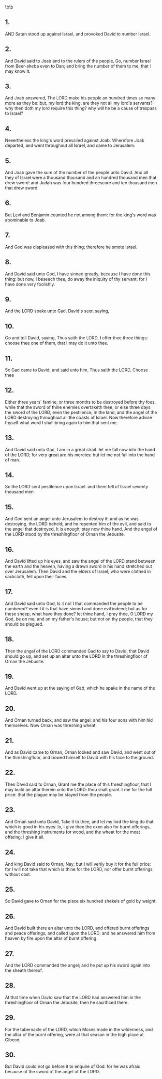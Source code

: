 \b\b
## 1.
AND Satan stood up against Israel, and provoked David to number Israel.
## 2.
And David said to Joab and to the rulers of the people, Go, number Israel from Beer-sheba even to Dan; and bring the number of them to me, that I may know it.
## 3.
And Joab answered, The LORD make his people an hundred times so many more as they be: but, my lord the king, are they not all my lord's servants?  why then doth my lord require this thing?  why will he be a cause of trespass to Israel?
## 4.
Nevertheless the king's word prevailed against Joab. Wherefore Joab departed, and went throughout all Israel, and came to Jerusalem.
## 5.
And Joab gave the sum of the number of the people unto David. And all they of Israel were a thousand thousand and an hundred thousand men that drew sword: and Judah was four hundred threescore and ten thousand men that drew sword.
## 6.
But Levi and Benjamin counted he not among them: for the king's word was abominable to Joab.
## 7.
And God was displeased with this thing; therefore he smote Israel.
## 8.
And David said unto God, I have sinned greatly, because I have done this thing: but now, I beseech thee, do away the iniquity of thy servant; for I have done very foolishly.
## 9.
And the LORD spake unto Gad, David's seer, saying,
## 10.
Go and tell David, saying, Thus saith the LORD, I offer thee three things: choose thee one of them, that I may do it unto thee.
## 11.
So Gad came to David, and said unto him, Thus saith the LORD, Choose thee
## 12.
Either three years' famine; or three months to be destroyed before thy foes, while that the sword of thine enemies overtaketh thee; or else three days the sword of the LORD, even the pestilence, in the land, and the angel of the LORD destroying throughout all the coasts of Israel.  Now therefore advise thyself what word I shall bring again to him that sent me.
## 13.
And David said unto Gad, I am in a great strait: let me fall now into the hand of the LORD; for very great are his mercies: but let me not fall into the hand of man.
## 14.
So the LORD sent pestilence upon Israel: and there fell of Israel seventy thousand men.
## 15.
And God sent an angel unto Jerusalem to destroy it: and as he was destroying, the LORD beheld, and he repented him of the evil, and said to the angel that destroyed, It is enough, stay now thine hand.  And the angel of the LORD stood by the threshingfloor of Ornan the Jebusite.
## 16.
And David lifted up his eyes, and saw the angel of the LORD stand between the earth and the heaven, having a drawn sword in his hand stretched out over Jerusalem.  Then David and the elders of Israel, who were clothed in sackcloth, fell upon their faces.
## 17.
And David said unto God, Is it not I that commanded the people to be numbered?  even I it is that have sinned and done evil indeed; but as for these sheep, what have they done?  let thine hand, I pray thee, O LORD my God, be on me, and on my father's house; but not on thy people, that they should be plagued.
## 18.
Then the angel of the LORD commanded Gad to say to David, that David should go up, and set up an altar unto the LORD in the threshingfloor of Ornan the Jebusite.
## 19.
And David went up at the saying of Gad, which he spake in the name of the LORD.
## 20.
And Ornan turned back, and saw the angel; and his four sons with him hid themselves.  Now Ornan was threshing wheat.
## 21.
And as David came to Ornan, Ornan looked and saw David, and went out of the threshingfloor, and bowed himself to David with his face to the ground.
## 22.
Then David said to Ornan, Grant me the place of this threshingfloor, that I may build an altar therein unto the LORD: thou shalt grant it me for the full price: that the plague may be stayed from the people.
## 23.
And Ornan said unto David, Take it to thee, and let my lord the king do that which is good in his eyes: lo, I give thee the oxen also for burnt offerings, and the threshing instruments for wood, and the wheat for the meat offering; I give it all.
## 24.
And king David said to Ornan, Nay; but I will verily buy it for the full price: for I will not take that which is thine for the LORD, nor offer burnt offerings without cost.
## 25.
So David gave to Ornan for the place six hundred shekels of gold by weight.
## 26.
And David built there an altar unto the LORD, and offered burnt offerings and peace offerings, and called upon the LORD; and he answered him from heaven by fire upon the altar of burnt offering.
## 27.
And the LORD commanded the angel; and he put up his sword again into the sheath thereof.
## 28.
At that time when David saw that the LORD had answered him in the threshingfloor of Ornan the Jebusite, then he sacrificed there.
## 29.
For the tabernacle of the LORD, which Moses made in the wilderness, and the altar of the burnt offering, were at that season in the high place at Gibeon.
## 30.
But David could not go before it to enquire of God: for he was afraid because of the sword of the angel of the LORD.
